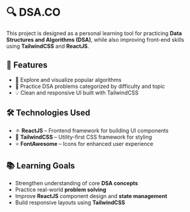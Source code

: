 # 🔍 DSA.CO

This project is designed as a personal learning tool for practicing **Data Structures and Algorithms (DSA)**, while also improving front-end skills using **TailwindCSS** and **ReactJS**.

## 🚀 Features

- 📘 Explore and visualize popular algorithms
- 🧠 Practice DSA problems categorized by difficulty and topic
- 💡 Clean and responsive UI built with TailwindCSS

## 🛠️ Technologies Used

- ⚛️ **ReactJS** – Frontend framework for building UI components
- 🎨 **TailwindCSS** – Utility-first CSS framework for styling
- ⭐ **FontAwesome** – Icons for enhanced user experience

## 📚 Learning Goals

- Strengthen understanding of core **DSA concepts**
- Practice real-world **problem solving**
- Improve **ReactJS** component design and **state management**
- Build responsive layouts using **TailwindCSS**
